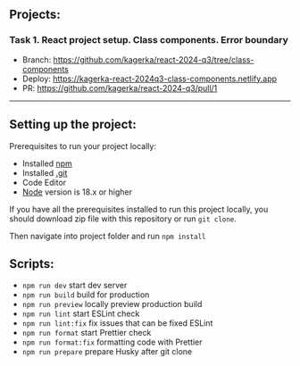 ## Projects:

### Task 1. React project setup. Class components. Error boundary
- Branch: https://github.com/kagerka/react-2024-q3/tree/class-components
- Deploy: https://kagerka-react-2024q3-class-components.netlify.app
- PR: https://github.com/kagerka/react-2024-q3/pull/1

---

## Setting up the project:

Prerequisites to run your project locally:

- Installed [npm](https://www.npmjs.com/)
- Installed [.git](https://git-scm.com/)
- Code Editor
- [Node](https://nodejs.org/en) version is 18.x or higher

If you have all the prerequisites installed to run this project locally, you should download zip file with this repository or run `git clone`.

Then navigate into project folder and run `npm install`

## Scripts:

- `npm run dev` start dev server
- `npm run build` build for production
- `npm run preview` locally preview production build
- `npm run lint` start ESLint check
- `npm run lint:fix` fix issues that can be fixed ESLint
- `npm run format` start Prettier check
- `npm run format:fix` formatting code with Prettier
- `npm run prepare` prepare Husky after git clone